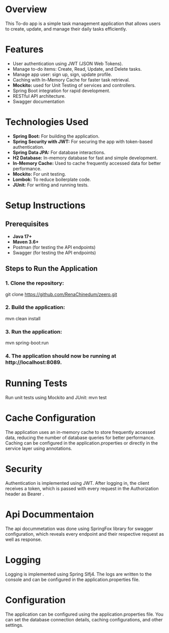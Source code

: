 # Overview
This To-do app is a simple task management application that allows users to create, update, and manage their daily tasks efficiently. 

# Features
- User authentication using JWT (JSON Web Tokens).
- Manage to-do items: Create, Read, Update, and Delete tasks.
- Manage app user: sign up, sign, update profile.
- Caching with In-Memory Cache for faster task retrieval.
- **Mockito:** used for Unit Testing of services and controllers.
- Spring Boot integration for rapid development.
- RESTful API architecture.
- Swagger documentation

# Technologies Used
- **Spring Boot:** For building the application.
- **Spring Security with JWT:** For securing the app with token-based authentication.
- **Spring Data JPA:** For database interactions.
- **H2 Database:** In-memory database for fast and simple development.
- **In-Memory Cache:** Used to cache frequently accessed data for better performance.
- **Mockito:** For unit testing.
- **Lombok:** To reduce boilerplate code.
- **JUnit:** For writing and running tests.

# Setup Instructions

## Prerequisites
- **Java 17+**
- **Maven 3.6+**
- Postman (for testing the API endpoints)
- Swagger (for testing the API endpoints)

## Steps to Run the Application

### 1. Clone the repository:

git clone https://github.com/RenaChinedum/zeero.git

### 2. Build the application:
 mvn clean install

### 3. Run the application:
mvn spring-boot:run

### 4. The application should now be running at http://localhost:8089.

# Running Tests
Run unit tests using Mockito and JUnit:
mvn test

# Cache Configuration
The application uses an in-memory cache to store frequently accessed data, reducing the number of database queries for better performance. Caching can be configured in the application.properties or directly in the service layer using annotations.

# Security
Authentication is implemented using JWT. After logging in, the client receives a token, which is passed with every request in the Authorization header as Bearer <token>.

# Api Docummentaion
The api docummetation was done using SpringFox library for swagger configuration, which reveals every endpoint and their respective request as well as response.


# Logging
Logging is implemented using Spring Slfj4. The logs are written to the console and can be configured in the application.properties file.

# Configuration
The application can be configured using the application.properties file. You can set the database connection details, caching configurations, and other settings.
